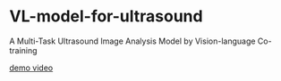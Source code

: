 # VL-model-for-ultrasound
A Multi-Task Ultrasound Image Analysis Model by Vision-language Co-training

[demo video](https://youtu.be/XDzBTuoFlx4)
